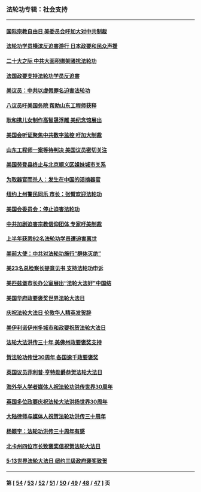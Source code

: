 ### 法轮功专辑：社会支持
---
#### [国际宗教自由日 美委员会吁加大对中共制裁](../../pages/nf4386/n13855021.md?11020430) 
#### [法轮功学员横滨反迫害游行 日本政要和民众声援](../../pages/nf4386/n13847132.md?11020430) 
#### [二十大之际 中共大面积绑架骚扰法轮功](../../pages/nf4386/n13846381.md?11020430) 
#### [法国政要支持法轮功学员反迫害](../../pages/nf4386/n13841970.md?11020430) 
#### [美议员：中共以虚假罪名迫害法轮功](../../pages/nf4386/n13841083.md?11020430) 
#### [八议员吁美国务院 帮助山东工程师获释](../../pages/nf4386/n13836379.md?11020430) 
#### [耿和携儿女制作高智晟浮雕 美纪念馆展出](../../pages/nf4386/n13829624.md?11020430) 
#### [美国会听证聚焦中共数字监控 吁加大制裁](../../pages/nf4386/n13825083.md?11020430) 
#### [山东工程师一案等待判决 美国议员密切关注](../../pages/nf4386/n13815065.md?11020430) 
#### [美国劳登县终止与北京顺义区姐妹城市关系](../../pages/nf4386/n13811030.md?11020430) 
#### [为取器官而杀人：发生在中国的活摘器官](../../pages/nf4386/n13794731.md?11020430) 
#### [纽约上州警民同乐 市长：张臂欢迎法轮功](../../pages/nf4386/n13794375.md?11020430) 
#### [美国会委员会：停止迫害法轮功](../../pages/nf4386/n13788164.md?11020430) 
#### [中共加剧迫害宗教信仰团体 专家吁美制裁](../../pages/nf4386/n13780252.md?11020430) 
#### [上半年获悉92名法轮功学员遭迫害离世](../../pages/nf4386/n13772701.md?11020430) 
#### [美前大使：中共对法轮功施行“群体灭绝”](../../pages/nf4386/n13771705.md?11020430) 
#### [美23名总检察长提意见书 支持法轮功申诉](../../pages/nf4386/n13766596.md?11020430) 
#### [美匹兹堡市长办公室展出“法轮大法好”中国结](../../pages/nf4386/n13749721.md?11020430) 
#### [美国华府政要褒奖世界法轮大法日](../../pages/nf4386/n13743770.md?11020430) 
#### [庆祝法轮大法日 伦敦华人精英发贺辞](../../pages/nf4386/n13741593.md?11020430) 
#### [美伊利诺伊州多城市和政要祝贺法轮大法日](../../pages/nf4386/n13737149.md?11020430) 
#### [法轮大法洪传三十年 美佛州政要褒奖支持](../../pages/nf4386/n13737103.md?11020430) 
#### [贺法轮功传世30周年 各国逾千政要褒奖](../../pages/nf4386/n13735828.md?11020430) 
#### [英国议员菲利普‧亨特勋爵恭贺法轮大法日](../../pages/nf4386/n13736187.md?11020430) 
#### [海外华人学者媒体人祝法轮功洪传世界30周年](../../pages/nf4386/n13735835.md?11020430) 
#### [英国多位政要庆祝法轮大法洪扬世界30周年](../../pages/nf4386/n13734739.md?11020430) 
#### [大陆律师与媒体人祝贺法轮功洪传三十周年](../../pages/nf4386/n13735062.md?11020430) 
#### [杨颖宇：法轮功洪传三十周年有感](../../pages/nf4386/n13734884.md?11020430) 
#### [北卡州四位市长致褒奖信祝贺法轮大法日](../../pages/nf4386/n13733292.md?11020430) 
#### [5·13世界法轮大法日 纽约三级政府褒奖致贺](../../pages/nf4386/n13732651.md?11020430) 

---
#### 第 [ [54](./54.md?11020430) / [53](./53.md?11020430) / [52](./52.md?11020430) / [51](./51.md?11020430) / [50](./50.md?11020430) / [49](./49.md?11020430) / [48](./48.md?11020430) / [47](./47.md?11020430) ] 页
